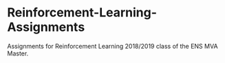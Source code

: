 # Reinforcement-Learning-Assignments
Assignments for Reinforcement Learning 2018/2019 class of the ENS MVA Master.
